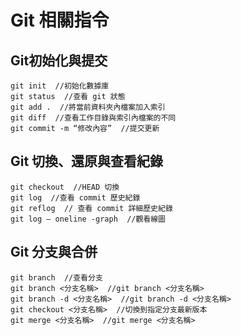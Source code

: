 # Git 相關指令

## Git初始化與提交


```
git init  //初始化數據庫
git status  //查看 git 狀態
git add .  //將當前資料夾內檔案加入索引
git diff  //查看工作目錄與索引內檔案的不同
git commit -m “修改內容”  //提交更新
```


## Git 切換、還原與查看紀錄
```
git checkout  //HEAD 切換
git log  //查看 commit 歷史紀錄
git reflog  // 查看 commit 詳細歷史紀錄
git log — oneline -graph  //觀看線圖

```


## Git 分支與合併
```
git branch  //查看分支
git branch <分支名稱>  //git branch <分支名稱>
git branch -d <分支名稱>  //git branch -d <分支名稱>
git checkout <分支名稱>  //切換到指定分支最新版本
git merge <分支名稱>  //git merge <分支名稱>


```
